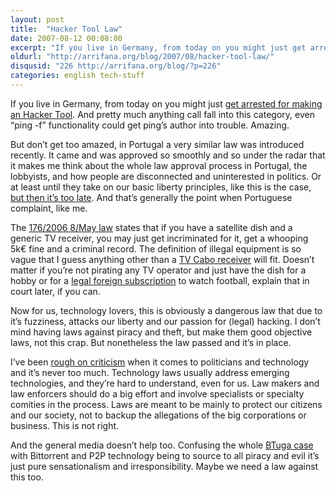 ```yaml
---
layout: post
title:  "Hacker Tool Law"
date: 2007-08-12 00:08:00
excerpt: "If you live in Germany, from today on you might just get arrested for making an Hacker Tool. And pretty much anything call fall into this category, even “ping -f” functionality could get ping’s author into trouble. Amazing."
oldurl: "http://arrifana.org/blog/2007/08/hacker-tool-law/"
disqusid: "226 http://arrifana.org/blog/?p=226"
categories: english tech-stuff
---
```


If you live in Germany, from today on you might just [get arrested for making an Hacker Tool][1]. And pretty much anything call fall into this category, even “ping -f” functionality could get ping’s author into trouble. Amazing.

But don’t get too amazed, in Portugal a very similar law was introduced recently. It came and was approved so smoothly and so under the radar that it makes me think about the whole law approval process in Portugal, the lobbyists,  and how people are disconnected and uninterested in politics. Or at least until they take on our basic liberty principles, like this is the case, [but then it’s too late][2]. And that’s generally the point when Portuguese complaint, like me.

The [176/2006 8/May law][3] states that if you have a satellite dish and a generic TV receiver, you may just get incriminated for it, get a whooping 5k€ fine and a criminal record. The definition of illegal equipment is so vague that I guess anything other than a [TV Cabo receiver][4] will fit. Doesn’t matter if you’re not pirating any TV operator and just have the dish for a hobby or for a [legal foreign subscription][5] to watch football, explain that in court later, if you can.

Now for us, technology lovers, this is obviously a dangerous law that due to it’s fuzziness, attacks our liberty and our passion for (legal) hacking. I don’t mind having laws against piracy and theft, but make them good objective laws, not this crap. But nonetheless the law passed and it’s in place.

I’ve been [rough on criticism][6] when it comes to politicians and technology and it’s never too much. Technology laws usually address emerging technologies, and they’re hard to understand, even for us. Law makers and law enforcers should do a big effort and involve specialists or specialty comities in the process. Laws are meant to be mainly to protect our citizens and our society, not to backup the allegations of the big corporations or business. This is not right.

And the general media doesn’t help too. Confusing the whole [BTuga case][7] with Bittorrent and P2P technology being to source to all piracy and evil it’s just pure sensationalism and irresponsibility. Maybe we need a law against this too.


[1]: http://www.makezine.com/blog/archive/2007/08/the_hacker_tool_law_in_ef.html?CMP=OTC-0D6B48984890
[2]: http://blog.softwarelivre.sapo.pt/2007/07/31/diz-nao-ao-ooxml-13/
[3]: http://dre.pt/digesto/rdipgrat.asp?NumDoc=176/2007&TipoDoc=DEC%20LEI&DataDoc=20070508&RefDoc=20071721
[4]: http://www.tvcabo.pt
[5]: http://www.totalsat.co.uk/art-arabesque-6m-card-p-96.html
[6]: /archives/210-Iliteracia-em-literacia-digital.html
[7]: http://celso.arrifana.org/archives/219-Cuidado-criancas!.html